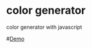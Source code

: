 ﻿# color generator
color generator with javascript

#[Demo](https://64c3c756956b1903c4d79f94--extraordinary-halva-bdd880.netlify.app/)
